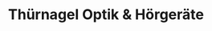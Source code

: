 ---
title: "Thürnagel Optik & Hörgeräte"
url: /berlin/thuernagel-optik-und-hoergeraete/
shop: Optiker
---